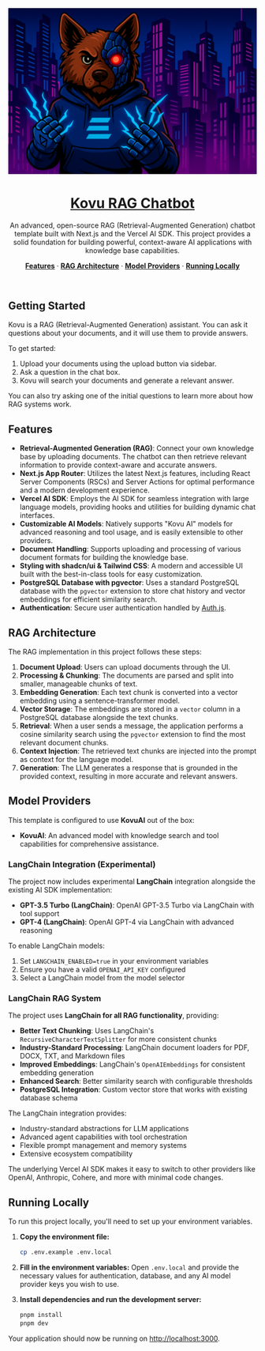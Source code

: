 <a href="https://kovu.ai/">
  <img alt="Kovu RAG" src="public/images/kovuhandsbg.png">
  <h1 align="center">Kovu RAG Chatbot</h1>
</a>

<p align="center">
  An advanced, open-source RAG (Retrieval-Augmented Generation) chatbot template built with Next.js and the Vercel AI SDK. This project provides a solid foundation for building powerful, context-aware AI applications with knowledge base capabilities.
</p>

<p align="center">
  <a href="#features"><strong>Features</strong></a> ·
  <a href="#architecture"><strong>RAG Architecture</strong></a> ·
  <a href="#model-providers"><strong>Model Providers</strong></strong></a> ·
  <a href="#running-locally"><strong>Running Locally</strong></a>
</p>
<br/>

## Getting Started

Kovu is a RAG (Retrieval-Augmented Generation) assistant. You can ask it questions about your documents, and it will use them to provide answers.

To get started:
1.  Upload your documents using the upload button via sidebar.
2.  Ask a question in the chat box.
3.  Kovu will search your documents and generate a relevant answer.

You can also try asking one of the initial questions to learn more about how RAG systems work.

## Features

- **Retrieval-Augmented Generation (RAG)**: Connect your own knowledge base by uploading documents. The chatbot can then retrieve relevant information to provide context-aware and accurate answers.
- **Next.js App Router**: Utilizes the latest Next.js features, including React Server Components (RSCs) and Server Actions for optimal performance and a modern development experience.
- **Vercel AI SDK**: Employs the AI SDK for seamless integration with large language models, providing hooks and utilities for building dynamic chat interfaces.
- **Customizable AI Models**: Natively supports "Kovu AI" models for advanced reasoning and tool usage, and is easily extensible to other providers.
- **Document Handling**: Supports uploading and processing of various document formats for building the knowledge base.
- **Styling with shadcn/ui & Tailwind CSS**: A modern and accessible UI built with the best-in-class tools for easy customization.
- **PostgreSQL Database with pgvector**: Uses a standard PostgreSQL database with the `pgvector` extension to store chat history and vector embeddings for efficient similarity search.
- **Authentication**: Secure user authentication handled by [Auth.js](https://authjs.dev).

## RAG Architecture

The RAG implementation in this project follows these steps:
1.  **Document Upload**: Users can upload documents through the UI.
2.  **Processing & Chunking**: The documents are parsed and split into smaller, manageable chunks of text.
3.  **Embedding Generation**: Each text chunk is converted into a vector embedding using a sentence-transformer model.
4.  **Vector Storage**: The embeddings are stored in a `vector` column in a PostgreSQL database alongside the text chunks.
5.  **Retrieval**: When a user sends a message, the application performs a cosine similarity search using the `pgvector` extension to find the most relevant document chunks.
6.  **Context Injection**: The retrieved text chunks are injected into the prompt as context for the language model.
7.  **Generation**: The LLM generates a response that is grounded in the provided context, resulting in more accurate and relevant answers.

## Model Providers

This template is configured to use **KovuAI** out of the box:

- **KovuAI**: An advanced model with knowledge search and tool capabilities for comprehensive assistance.

### LangChain Integration (Experimental)

The project now includes experimental **LangChain** integration alongside the existing AI SDK implementation:

- **GPT-3.5 Turbo (LangChain)**: OpenAI GPT-3.5 Turbo via LangChain with tool support
- **GPT-4 (LangChain)**: OpenAI GPT-4 via LangChain with advanced reasoning

To enable LangChain models:
1. Set `LANGCHAIN_ENABLED=true` in your environment variables
2. Ensure you have a valid `OPENAI_API_KEY` configured
3. Select a LangChain model from the model selector

### LangChain RAG System

The project uses **LangChain for all RAG functionality**, providing:

- **Better Text Chunking**: Uses LangChain's `RecursiveCharacterTextSplitter` for more consistent chunks
- **Industry-Standard Processing**: LangChain document loaders for PDF, DOCX, TXT, and Markdown files
- **Improved Embeddings**: LangChain's `OpenAIEmbeddings` for consistent embedding generation
- **Enhanced Search**: Better similarity search with configurable thresholds
- **PostgreSQL Integration**: Custom vector store that works with existing database schema

The LangChain integration provides:
- Industry-standard abstractions for LLM applications
- Advanced agent capabilities with tool orchestration
- Flexible prompt management and memory systems
- Extensive ecosystem compatibility

The underlying Vercel AI SDK makes it easy to switch to other providers like OpenAI, Anthropic, Cohere, and more with minimal code changes.

## Running Locally

To run this project locally, you'll need to set up your environment variables.

1.  **Copy the environment file:**
    ```bash
    cp .env.example .env.local
    ```
2.  **Fill in the environment variables:**
    Open `.env.local` and provide the necessary values for authentication, database, and any AI model provider keys you wish to use.

3.  **Install dependencies and run the development server:**
    ```bash
    pnpm install
    pnpm dev
    ```

Your application should now be running on [http://localhost:3000](http://localhost:3000).

